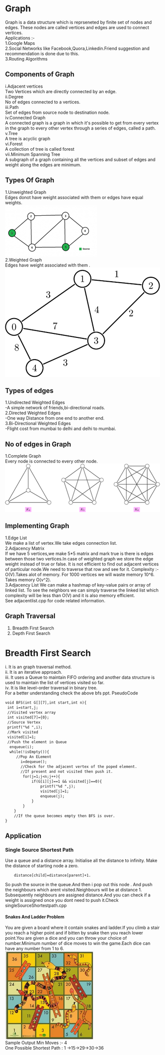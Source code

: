 # Graph
Graph is a data structure which is reprseneted by finite set of nodes and edges.
These nodes are called vertices and edges are used to connect vertices.<br>
Applications :- <br>
1.Google Maps<br>
2.Social Networks like Facebook,Quora,Linkedin.Friend suggestion and recommendation
is done due to this.<br>
3.Routing Algorithms

## Components of Graph
i.Adjacent vertices<br>
Two Vertices which are directly connected by an edge.<br>
ii.Degree<br>
No of edges connected to a vertices.<br>
iii.Path<br>
Set of edges from source node to destination node.<br>
iv.Connected Graph<br>
A connected graph is a graph in which it's possible to get from every vertex 
in the graph to every other vertex through a series of edges, called a path.<br>
v.Tree<br>
A tree is acyclic graph<br>
vi.Forest<br>
A collection of tree is called forest<br>
vii.Minimum Spanning Tree<br>
A subgraph of a graph containing all the vertices and subset of edges and weight along
the edges are minimum.<br>

## Types Of Graph 
1.Unweighted Graph<br>
Edges donot have weight associated with them or edges have equal weights.<br>
![](unweighted.png)<br>
2.Weighted Graph<br>
Edges have weight associated with them .<br>
![](weighted.png)<br>

## Types of edges
1.Undirected Weighted Edges<br>
-A simple network of friends,bi-directional roads.<br>
2.Directed Weighted Edges<br>
-One way Distance from one end to another end.<br>
3.Bi-Directional Weighted Edges<br>
-Flight cost from mumbai to delhi and delhi to mumbai.<br>

## No of edges in Graph
1.Complete Graph<br>
Every node is connected to every other node.<br>
![](complete.png)<br>

## Implementing Graph
1.Edge List<br>
We make a list of vertex.We take edges connection list.<br>
2.Adjacency Matrix<br>
If we have 5 vertices,we make 5*5 matrix and mark true is there is edges between those
two vertices.In case of weighted graph we store the edge weight instead of true or false.
It is not efficient to find out adjacent vertices of particular node.We need to traverse
that row and see for it. Complexity :- O(V).Takes alot of memory. For 1000 vertices we will
waste memory 10^6. Takes memory O(v^2).<br>
3.Adjacency List 
We can make a hashmap of key-value pairs or array of linked list. To see the neighbors
we can simply traverse the linked list which complexity will be less than O(V) and it is
also memory efficient.<br>
See adjacentlist.cpp for code related information.<br>


## Graph Traversal
1. Breadth First Search<br>
2. Depth First Search<br>

# Breadth First Search
i. It is an graph traversal method.<br>
ii. It is an iterative approach.<br>
iii. It uses a Queue to maintain FIFO ordering and another data structure is used to maintain the list of vertices visited so far.<br>
iv. It is like level-order traversal in binary tree.<br>
For a better understanding check the above bfs ppt.
PseudoCode
    
    void BFS(int G[][7],int start,int n){
     int i=start,j;
     //Visited vertex array
     int visited[7]={0};
     //Source Vertex
     printf("%d ",i);
     //Mark visited
     visited[i]=1;
     //Push the element in Queue
      enqueue(i);
      while(!isEmpty()){
         //Pop An ELement
           i=dequeue();
           //Check for the adjacent vertex of the poped element.
           //If present and not visited then push it.
            for(j=1;j<n;j++){
                if(G[i][j]==1 && visited[j]==0){
                    printf("%d ",j);
                    visited[j]=1;
                    enqueue(j);
                }
            }
        }
        //If the queue becomes empty then BFS is over.
    }

## Application
### Single Source Shortest Path
Use a queue and a distance array.
Initialise all the distance to infinity.
Make the distance of starting node a zero.<br>
        
        distance[child]=distance[parent]+1.

So push the source in the queue.And then i pop out this node .
And push the neighbours which arent visited.Neighbours will be at distance 1.
Subsequently neighbours are assigned distance.And you can check if a weight is 
assigned once you dont need to push it.Check singleSourceShortestpath.cpp

#### Snakes And Ladder Problem
You are given a board where it contain snakes and ladder.If you climb a stair you
reach a higher point and if bitten by snake then you reach lower point.You are given a dice
and you can throw your choice of number.Minimum number of dice moves to win the game.Each dice can have any number from 1 to 6.
<br>
![](snakes.png)
<br>
Sample Output
Min Moves :- 4<br>
One Possible Shortest Path : 1 ->15->29->30->36<br>
